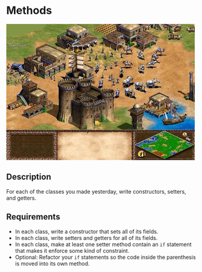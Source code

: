 # Methods

![screenshot](screenshot.jpg)

## Description

For each of the classes you made yesterday, write constructors, setters, and getters.

## Requirements

* In each class, write a constructor that sets all of its fields.
* In each class, write setters and getters for all of its fields.
* In each class, make at least one setter method contain an `if` statement that makes it enforce some kind of constraint.
* Optional: Refactor your `if` statements so the code inside the parenthesis is moved into its own method.
